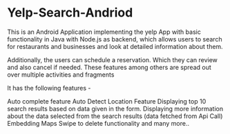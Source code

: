 # Yelp-Search-Andriod
This is an Android Application implementing the yelp App with basic functionality in Java with Node.js as backend, which allows users to search for restaurants and businesses and look at detailed information about them.

Additionally, the users can schedule a reservation. Which they can review and also cancel if needed. These features among others are spread out over multiple activities and fragments

It has the following features -

Auto complete feature
Auto Detect Location Feature
Displaying top 10 search results based on data given in the form.
Displaying more information about the data selected from the search results (data fetched from Api Call)
Embedding Maps
Swipe to delete functionality and many more..
